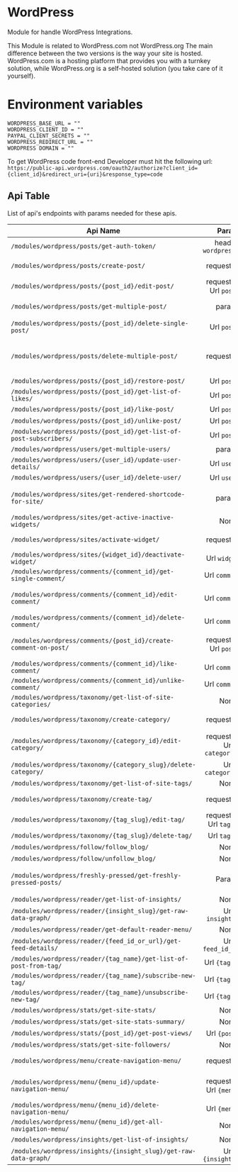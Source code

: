 # WordPress

Module for handle WordPress Integrations.

This Module is related to WordPress.com not WordPress.org The main difference between the two versions is the way your site is hosted. WordPress.com is a hosting platform that provides you with a turnkey solution, while WordPress.org is a self-hosted solution (you take care of it yourself).


# Environment variables

```
WORDPRESS_BASE_URL = ""
WORDPRESS_CLIENT_ID = ""
PAYPAL_CLIENT_SECRETS = ""
WORDPRESS_REDIRECT_URL = ""
WORDPRESS DOMAIN = ""
```
To get WordPress code front-end Developer must hit the following url: <br/>
`https://public-api.wordpress.com/oauth2/authorize?client_id={client_id}&redirect_uri={uri}&response_type=code`

## Api Table
List of api's endpoints with params needed for these apis.

| Api Name                                                           |                 Param                  | Description                                                                                                                                                                                                                                                                                                                |
|--------------------------------------------------------------------|:--------------------------------------:|:---------------------------------------------------------------------------------------------------------------------------------------------------------------------------------------------------------------------------------------------------------------------------------------------------------------------------|
| `/modules/wordpress/posts/get-auth-token/ `                        |        headers `wordpress-code`        | Provide Auth Token to perform further Authentication                                                                                                                                                                                                                                                                       |
| `/modules/wordpress/posts/create-post/`                            |              request.body              | Create a post on WordPress. Required the request body. For details about request body visit the given link  https://developer.wordpress.com/docs/api/1.1/post/sites/%24site/posts/new/                                                                                                                                     |
| `/modules/wordpress/posts/{post_id}/edit-post/`                    |    request.body <br/> Url `post_id`    | Edit a post on WordPress. Required the request body. For details about request body visit the given link  https://developer.wordpress.com/docs/api/1.1/post/sites/%24site/posts/%24post_ID/                                                                                                                                |
| `/modules/wordpress/posts/get-multiple-post/`                      |                 params                 | Get a list of matching posts. User can use optional query params. For details about query params visit the given link below https://developer.wordpress.com/docs/api/1.1/get/sites/%24site/posts/                                                                                                                          |
| `/modules/wordpress/posts/{post_id}/delete-single-post/`           |             Url `post_id`              | Delete a post. Note: If the trash is enabled, this request will send the post to the trash. A second request will permanently delete the post.                                                                                                                                                                             |
| `/modules/wordpress/posts/delete-multiple-post/`                   |              request.body              | Delete multiple posts. Note: If the trash is enabled, this request will send non-trashed posts to the trash. Trashed posts will be permanently deleted. Required the request body. For details about request body visit the given link below https://developer.wordpress.com/docs/api/1.1/post/sites/%24site/posts/delete/ |
| `/modules/wordpress/posts/{post_id}/restore-post/`                 |             Url `post_id`              | Restore multiple posts.                                                                                                                                                                                                                                                                                                    |
| `/modules/wordpress/posts/{post_id}/get-list-of-likes/`            |             Url `post_id`              | Get a list of the likes for a post.                                                                                                                                                                                                                                                                                        |
| `/modules/wordpress/posts/{post_id}/like-post/`                    |             Url `post_id`              | Like a post.                                                                                                                                                                                                                                                                                                               |
| `/modules/wordpress/posts/{post_id}/unlike-post/`                  |             Url `post_id`              | Unlike a post                                                                                                                                                                                                                                                                                                              |
| `/modules/wordpress/posts/{post_id}/get-list-of-post-subscribers/` |             Url `post_id`              | Get a list of the specified post's subscribers.                                                                                                                                                                                                                                                                            |
| `/modules/wordpress/users/get-multiple-users/`                     |                 params                 | List the users of a site.                                                                                                                                                                                                                                                                                                  |
| `/modules/wordpress/users/{user_id}/update-user-details/`          |             Url `user_id`              | Update details of a user of a site.                                                                                                                                                                                                                                                                                        |
| `/modules/wordpress/users/{user_id}/delete-user/`                  |             Url `user_id`              | Delete a User                                                                                                                                                                                                                                                                                                              |
| `/modules/wordpress/sites/get-rendered-shortcode-for-site/`        |                 params                 | Get a rendered shortcode for a site. Note: The current user must have publishing access. User have to you required query params. For details about query params visit the given link below https://developer.wordpress.com/docs/api/1.1/get/sites/%24site/shortcodes/render/                                               |
| `/modules/wordpress/sites/get-active-inactive-widgets/`            |                  None                  | Retrieve the active and inactive widgets for a site.                                                                                                                                                                                                                                                                       |
| `/modules/wordpress/sites/activate-widget/`                        |              request.body              | Activate a widget on a site. Required the request body. For details about request body visit the given link below https://developer.wordpress.com/docs/api/1.1/post/sites/%24site/widgets/new/                                                                                                                             |
| `/modules/wordpress/sites/{widget_id}/deactivate-widget/`          |            Url `widget_id`             | Deactivate a widget on a site.                                                                                                                                                                                                                                                                                             |
| `/modules/wordpress/comments/{comment_id}/get-single-comment/`     |            Url `comment_id`            | Get a single comment.                                                                                                                                                                                                                                                                                                      |
| `/modules/wordpress/comments/{comment_id}/edit-comment/`           |            Url `comment_id`            | Edit a comment Required the request body. For details about request body visit the given link below https://developer.wordpress.com/docs/api/1.1/post/sites/%24site/comments/%24comment_ID/                                                                                                                                |
| `/modules/wordpress/comments/{comment_id}/delete-comment/`         |            Url `comment_id`            | Delete a comment                                                                                                                                                                                                                                                                                                           |
| `/modules/wordpress/comments/{post_id}/create-comment-on-post/`    |    request.body <br/> Url `post_id`    | Creates a comment on post Required the request body. For details about request body visit the given link below https://developer.wordpress.com/docs/api/1.1/post/sites/%24site/posts/%24post_ID/replies/new/                                                                                                               |
| `/modules/wordpress/comments/{comment_id}/like-comment/`           |            Url `comment_id`            | Like a comment                                                                                                                                                                                                                                                                                                             |
| `/modules/wordpress/comments/{comment_id}/unlike-comment/`         |            Url `comment_id`            | Unlike a comment                                                                                                                                                                                                                                                                                                           |
| `/modules/wordpress/taxonomy/get-list-of-site-categories/`         |                  None                  | Get a list of a site's categories.                                                                                                                                                                                                                                                                                         |
| `/modules/wordpress/taxonomy/create-category/`                     |              request.body              | Create a new category. Required the request body. For details about request body visit the given link below https://developer.wordpress.com/docs/api/1.1/post/sites/%24site/categories/new/                                                                                                                                |
| `/modules/wordpress/taxonomy/{category_id}/edit-category/`         | request.body <br/> Url `category_slug` | Edit a category. Required the request body. For details about request body visit the given link below https://developer.wordpress.com/docs/api/1.1/post/sites/%24site/categories/slug:%24category/                                                                                                                         |
| `/modules/wordpress/taxonomy/{category_slug}/delete-category/`     |          Url `category_slug`           | Delete a category.                                                                                                                                                                                                                                                                                                         |
| `/modules/wordpress/taxonomy/get-list-of-site-tags/`               |                  None                  | Get a list of a site's tags.                                                                                                                                                                                                                                                                                               |
| `/modules/wordpress/taxonomy/create-tag/`                          |              request.body              | Create a new Tag.Required the request body. For details about request body visit the given link below https://developer.wordpress.com/docs/api/1.1/post/sites/%24site/tags/new/                                                                                                                                            |
| `/modules/wordpress/taxonomy/{tag_slug}/edit-tag/`                 |   request.body <br/> Url `tag_slug`    | Edit a tag. Required the request body. For details about request body visit the given link below https://developer.wordpress.com/docs/api/1.1/post/sites/%24site/tags/slug:%24tag/                                                                                                                                         |
| `/modules/wordpress/taxonomy/{tag_slug}/delete-tag/`               |             Url `tag_slug`             | Delete a tag.                                                                                                                                                                                                                                                                                                              |
| `/modules/wordpress/follow/follow_blog/`                           |                  None                  | Follow a blog.                                                                                                                                                                                                                                                                                                             |
| `/modules/wordpress/follow/unfollow_blog/`                         |                  None                  | Unfollow a blog                                                                                                                                                                                                                                                                                                            |
| `/modules/wordpress/freshly-pressed/get-freshly-pressed-posts/`    |                 Params                 | Get a list of Freshly Pressed posts. User can use optional query params. For details about query params visit the given link below https://developer.wordpress.com/docs/api/1.1/get/freshly-pressed/                                                                                                                       |
| `/modules/wordpress/reader/get-list-of-insights/`                  |                  None                  | Get a list of stats/metrics/insights that the current user has access to.                                                                                                                                                                                                                                                  |
| `/modules/wordpress/reader/{insight_slug}/get-raw-data-graph/`     |           Url `insight_slug`           | Get raw data for a particular graph.                                                                                                                                                                                                                                                                                       |
| `/modules/wordpress/reader/get-default-reader-menu/`               |                  None                  | Get default reader menu.                                                                                                                                                                                                                                                                                                   |
| `/modules/wordpress/reader/{feed_id_or_url}/get-feed-details/`     |          Url `feed_id_or_url`          | Get details about a feed.                                                                                                                                                                                                                                                                                                  |
| `/modules/wordpress/reader/{tag_name}/get-list-of-post-from-tag/`  |            Url `{tag_name}`            | Get a list of posts from a tag                                                                                                                                                                                                                                                                                             |
| `/modules/wordpress/reader/{tag_name}/subscribe-new-tag/`          |            Url `{tag_name}`            | Subscribe to a new tag.                                                                                                                                                                                                                                                                                                    |
| `/modules/wordpress/reader/{tag_name}/unsubscribe-new-tag/`        |            Url `{tag_name}`            | Unsubscribe to a new tag.                                                                                                                                                                                                                                                                                                  |
| `/modules/wordpress/stats/get-site-stats/`                         |                  None                  | Get a site's stats                                                                                                                                                                                                                                                                                                         |
| `/modules/wordpress/stats/get-site-stats-summary/`                 |                  None                  | View a site's summarized views, visitors, likes and comments                                                                                                                                                                                                                                                               |
| `/modules/wordpress/stats/{post_id}/get-post-views/`               |            Url `{post_id}`             | View a post's views                                                                                                                                                                                                                                                                                                        |
| `/modules/wordpress/stats/get-site-followers/`                     |                  None                  | View a site's followers                                                                                                                                                                                                                                                                                                    |
| `/modules/wordpress/menu/create-navigation-menu/`                  |              request.body              | Create a new navigation menu. Required the request body. For details about request body visit the given link below https://developer.wordpress.com/docs/api/1.1/post/sites/%24site/menus/new/                                                                                                                              |
| `/modules/wordpress/menu/{menu_id}/update-navigation-menu/`        |     request.body  Url `{menu_id}`      | Update a navigation menu. Required the request body. For details about request body visit the given link below https://developer.wordpress.com/docs/api/1.1/post/sites/%24site/menus/%24menu_id/                                                                                                                           |
| `/modules/wordpress/menu/{menu_id}/delete-navigation-menu/`        |            Url `{menu_id}`             | Delete a navigation menu                                                                                                                                                                                                                                                                                                   |
| `/modules/wordpress/menu/{menu_id}/get-all-navigation-menu/`       |                  None                  | Get a list of all navigation menus.                                                                                                                                                                                                                                                                                        |
| `/modules/wordpress/insights/get-list-of-insights/`                |                  None                  | Get a list of stats/metrics/insights that the current user has access to.                                                                                                                                                                                                                                                  |
| `/modules/wordpress/insights/{insight_slug}/get-raw-data-graph/`   |          Url `{insight_slug}`          | Get raw data for a particular graph                                                                                                                                                                                                                                                                                        |

